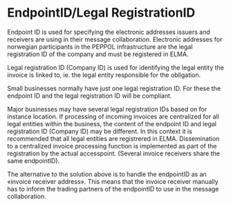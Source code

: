 # EndpointID/Legal RegistrationID

Endpoint ID  is used for specifying the electronic addresses issuers and receivers are using in their message collaboration.  Electronic addresses for norwegian participants in the PEPPOL infrastructure are the legal registration ID of the company and must be registered in ELMA.

Legal registration ID (Company ID) is used for identifying the legal entity the invoice is linked to, ie. the legal entity responsible for the obligation.

Small businesses normally have just one legal registration ID.  For these the endpoint ID and the legal registration ID  will be compliant.

Major businesses may have several legal registration IDs based on for instance location. If processing of incoming invoices are centralized for all legal entities within the business, the content of the endpoint ID and legal registration ID (Company ID) may be different. In this context it is recommended that all legal entities are registrered in ELMA.   Dissemination to a centralized invoice processing function is implemented as part of the registration by the actual accesspoint.  (Several invoice receivers share the same endpointID).

The alternative to the solution above is to handle the endpointID as an «invoice receiver address». This means that the invoice receiver manually has to inform the trading partners of the endpointID to use in the message collaboration.
